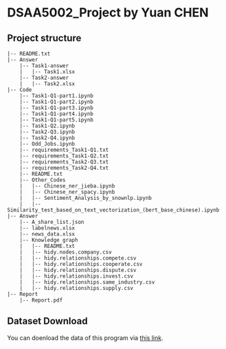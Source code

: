 # DSAA5002_Project by Yuan CHEN


## Project structure
    |-- README.txt
    |-- Answer
        |-- Task1-answer
        |   |-- Task1.xlsx
        |-- Task2-answer
        |   |-- Task2.xlsx
    |-- Code
        |-- Task1-Q1-part1.ipynb
        |-- Task1-Q1-part2.ipynb
        |-- Task1-Q1-part3.ipynb
        |-- Task1-Q1-part4.ipynb
        |-- Task1-Q1-part5.ipynb
        |-- Task1-Q2.ipynb
        |-- Task2-Q3.ipynb
        |-- Task2-Q4.ipynb
        |-- Odd_Jobs.ipynb
        |-- requirements_Task1-Q1.txt
        |-- requirements_Task1-Q2.txt
        |-- requirements_Task2-Q3.txt
        |-- requirements_Task2-Q4.txt
        |-- README.txt
        |-- Other_Codes
        |   |-- Chinese_ner_jieba.ipynb
        |   |-- Chinese_ner_spacy.ipynb
        |   |-- Sentiment_Analysis_by_snownlp.ipynb
        |   |-- Similarity_test_based_on_text_vectorization_(bert_base_chinese).ipynb
    |-- Answer
        |-- A_share_list.json
        |-- labelnews.xlsx
        |-- news_data.xlsx
        |-- Knowledge graph
        |   |-- README.txt
        |   |-- hidy.nodes.company.csv
        |   |-- hidy.relationships.compete.csv
        |   |-- hidy.relationships.cooperate.csv
        |   |-- hidy.relationships.dispute.csv
        |   |-- hidy.relationships.invest.csv
        |   |-- hidy.relationships.same_industry.csv
        |   |-- hidy.relationships.supply.csv
    |-- Report
        |-- Report.pdf

## Dataset Download
You can doenload the data of this program via [this link](www.baidu.com).

